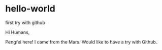 # hello-world
first try with github

Hi Humans,

Pengfei here! I came from the Mars.
Would like to have a try with Github.

